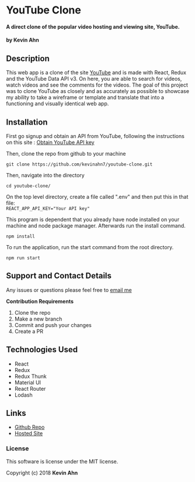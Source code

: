 # YouTube Clone

#### A direct clone of the popular video hosting and viewing site, YouTube.

#### by Kevin Ahn

## Description

This web app is a clone of the site [YouTube](https://www.youtube.com "YouTube Homepage") and is made with React, Redux and the YouTube Data API v3. On here, you are able to search for videos, watch videos and see the comments for the videos. The goal of this project was to clone YouTube as closely and as accurately as possible to showcase my ability to take a wireframe or template and translate that into a functioning and visually identical web app.

## Installation

First go signup and obtain an API from YouTube, following the instructions on this site : [Obtain YouTube API key](https://developers.google.com/youtube/v3/getting-started)

Then, clone the repo from github to your machine

```
git clone https://github.com/kevinahn7/youtube-clone.git
```

Then, navigate into the directory

```
cd youtube-clone/
```

On the top level directory, create a file called ".env" and then put this in that file:  
```REACT_APP_API_KEY="Your API key"```

This program is dependent that you already have node installed on your machine and node package manager. Afterwards run the install command.

```
npm install
```
To run the application, run the start command from the root directory.

```
npm run start
```

## Support and Contact Details
Any issues or questions please feel free to [email me](mailto:kevinahn7@hotmail.com)

**Contribution Requirements**
1. Clone the repo
2. Make a new branch
3. Commit and push your changes
4. Create a PR

## Technologies Used
* React
* Redux
* Redux Thunk
* Material UI
* React Router
* Lodash

## Links

* [Github Repo](https://github.com/kevinahn7/youtube-clone)
* [Hosted Site](https://youtube-clone.netlify.com)

### License
This software is license under the MIT license.

Copyright (c) 2018 **Kevin Ahn**
